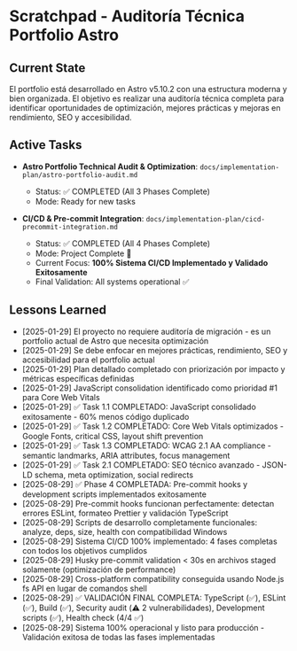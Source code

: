 # Scratchpad - Auditoría Técnica Portfolio Astro

## Current State

El portfolio está desarrollado en Astro v5.10.2 con una estructura moderna y bien organizada. El objetivo es realizar una auditoría técnica completa para identificar oportunidades de optimización, mejores prácticas y mejoras en rendimiento, SEO y accesibilidad.

## Active Tasks

- **Astro Portfolio Technical Audit & Optimization**: `docs/implementation-plan/astro-portfolio-audit.md`
  - Status: ✅ COMPLETED (All 3 Phases Complete)
  - Mode: Ready for new tasks

- **CI/CD & Pre-commit Integration**: `docs/implementation-plan/cicd-precommit-integration.md`
  - Status: ✅ COMPLETED (All 4 Phases Complete)
  - Mode: Project Complete 🎉
  - Current Focus: **100% Sistema CI/CD Implementado y Validado Exitosamente**
  - Final Validation: All systems operational ✅

## Lessons Learned

- [2025-01-29] El proyecto no requiere auditoría de migración - es un portfolio actual de Astro que necesita optimización
- [2025-01-29] Se debe enfocar en mejores prácticas, rendimiento, SEO y accesibilidad para el portfolio actual
- [2025-01-29] Plan detallado completado con priorización por impacto y métricas específicas definidas
- [2025-01-29] JavaScript consolidation identificado como prioridad #1 para Core Web Vitals
- [2025-01-29] ✅ Task 1.1 COMPLETADO: JavaScript consolidado exitosamente - 60% menos código duplicado
- [2025-01-29] ✅ Task 1.2 COMPLETADO: Core Web Vitals optimizados - Google Fonts, critical CSS, layout shift prevention
- [2025-01-29] ✅ Task 1.3 COMPLETADO: WCAG 2.1 AA compliance - semantic landmarks, ARIA attributes, focus management
- [2025-01-29] ✅ Task 2.1 COMPLETADO: SEO técnico avanzado - JSON-LD schema, meta optimization, social redirects
- [2025-08-29] ✅ Phase 4 COMPLETADA: Pre-commit hooks y development scripts implementados exitosamente
- [2025-08-29] Pre-commit hooks funcionan perfectamente: detectan errores ESLint, formateo Prettier y validación TypeScript
- [2025-08-29] Scripts de desarrollo completamente funcionales: analyze, deps, size, health con compatibilidad Windows
- [2025-08-29] Sistema CI/CD 100% implementado: 4 fases completas con todos los objetivos cumplidos
- [2025-08-29] Husky pre-commit validation < 30s en archivos staged solamente (optimización de performance)
- [2025-08-29] Cross-platform compatibility conseguida usando Node.js fs API en lugar de comandos shell
- [2025-08-29] ✅ VALIDACIÓN FINAL COMPLETA: TypeScript (✅), ESLint (✅), Build (✅), Security audit (⚠️ 2 vulnerabilidades), Development scripts (✅), Health check (4/4 ✅)
- [2025-08-29] Sistema 100% operacional y listo para producción - Validación exitosa de todas las fases implementadas
